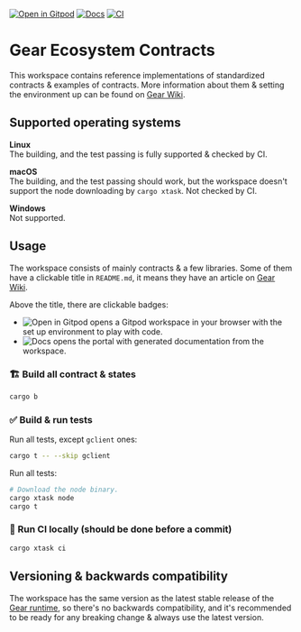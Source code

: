 [![Open in Gitpod](https://img.shields.io/badge/Open_in-Gitpod-white?logo=gitpod)](https://gitpod.io/#https://github.com/gear-foundation/dapps)
[![Docs](https://img.shields.io/github/actions/workflow/status/gear-foundation/dapps/contracts.yml?logo=rust&label=docs)](https://dapps.gear.rs/ping_io)
[![CI](https://img.shields.io/github/actions/workflow/status/gear-foundation/dapps/contracts.yml?logo=github&label=CI)](https://github.com/gear-foundation/dapps/actions/workflows/contracts.yml)

# Gear Ecosystem Contracts

This workspace contains reference implementations of standardized contracts & examples of contracts. More information about them & setting the environment up can be found on [Gear Wiki](https://wiki.gear-tech.io/docs/examples/prerequisites).

## Supported operating systems

**Linux**<br>
The building, and the test passing is fully supported & checked by CI.

**macOS**<br>
The building, and the test passing should work, but the workspace doesn't support the node downloading by `cargo xtask`. Not checked by CI.

**Windows**<br>
Not supported.

## Usage

The workspace consists of mainly contracts & a few libraries. Some of them have a clickable title in `README.md`, it means they have an article on [Gear Wiki](https://wiki.gear-tech.io).

Above the title, there are clickable badges:
- <picture><img alt="Open in Gitpod" src="https://img.shields.io/badge/Open_in-Gitpod-white?logo=gitpod"></picture> opens a Gitpod workspace in your browser with the set up environment to play with code.
- <picture><img alt="Docs" src="https://img.shields.io/github/actions/workflow/status/gear-foundation/dapps/contracts.yml?logo=rust&label=docs"></picture> opens the portal with generated documentation from the workspace.

### 🏗️ Build all contract & states

```sh
cargo b
```

### ✅ Build & run tests

Run all tests, except `gclient` ones:
```sh
cargo t -- --skip gclient
```

Run all tests:
```sh
# Download the node binary.
cargo xtask node
cargo t
```

### 🚀 Run CI locally (should be done before a commit)
```sh
cargo xtask ci
```

## Versioning & backwards compatibility

The workspace has the same version as the latest stable release of the [Gear runtime](https://github.com/gear-tech/gear), so there's no backwards compatibility, and it's recommended to be ready for any breaking change & always use the latest version.
